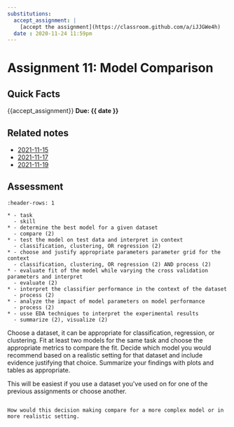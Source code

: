 ```yaml
---
substitutions:
  accept_assignment: |
    [accept the assignment](https://classroom.github.com/a/iJJGWe4h)
  date : 2020-11-24 11:59pm
---
```

# Assignment 11: Model Comparison

## Quick Facts

{{accept_assignment}}
__Due: {{ date }}__

## Related notes

- [2021-11-15](../notes/2021-11-15)
- [2021-11-17](../notes/2021-11-17)
- [2021-11-19]()
<!-- ../notes/2021-11-19 -->

## Assessment

```{list-table} compare models and make a recommendation
:header-rows: 1

* - task
  - skill
* - determine the best model for a given dataset
  - compare (2)
* - test the model on test data and interpret in context
  - classification, clustering, OR regression (2)
* - choose and justify appropriate parameters parameter grid for the context
  - classification, clustering, OR regression (2) AND process (2)
* - evaluate fit of the model while varying the cross validation parameters and interpret
  - evaluate (2)
* - interpret the classifier performance in the context of the dataset
  - process (2)
* - analyze the impact of model parameters on model performance
  - process (2)
* - usse EDA techniques to interpret the experimental results
  - summarize (2), visualize (2)
```

Choose a dataset, it can be appropriate for classification, regression, or clustering. Fit at least two models for the same task and choose the appropriate metrics to compare the fit. Decide which model you would recommend based on a realistic setting for that dataset and include evidence justifying that choice. Summarize your findings with plots and tables as appropriate.

This will be easiest if you use a dataset you've used on for one of the previous assignments or choose another.

```{admonition} Think Ahead

How would this decision making compare for a more complex model or in more realistic setting.

```
